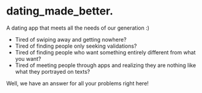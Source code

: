 # dating_made_better.
A dating app that meets all the needs of our generation :)

- Tired of swiping away and getting nowhere?
- Tired of finding people only seeking validations?
- Tired of finding people who want something entirely different from what you want?
- Tired of meeting people through apps and realizing they are nothing like what they portrayed on texts?

Well, we have an answer for all your problems right here!
